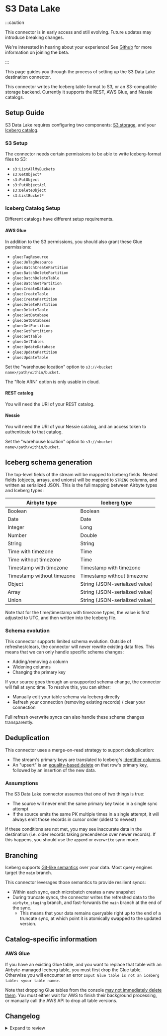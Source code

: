 # S3 Data Lake

:::caution

This connector is in early access and still evolving.
Future updates may introduce breaking changes.

We're interested in hearing about your experience! See [Github](https://github.com/airbytehq/airbyte/discussions/50404)
for more information on joining the beta.

:::

This page guides you through the process of setting up the S3 Data Lake destination connector.

This connector writes the Iceberg table format to S3, or an S3-compatible storage backend.
Currently it supports the REST, AWS Glue, and Nessie catalogs.

## Setup Guide

S3 Data Lake requires configuring two components: [S3 storage](#s3-setup), and your [Iceberg catalog](#iceberg-catalog-setup).

### S3 Setup

The connector needs certain permissions to be able to write Iceberg-format files to S3:
* `s3:ListAllMyBuckets`
* `s3:GetObject*`
* `s3:PutObject`
* `s3:PutObjectAcl`
* `s3:DeleteObject`
* `s3:ListBucket*`

### Iceberg Catalog Setup

Different catalogs have different setup requirements.

#### AWS Glue

In addition to the S3 permissions, you should also grant these Glue permissions:
* `glue:TagResource`
* `glue:UnTagResource`
* `glue:BatchCreatePartition`
* `glue:BatchDeletePartition`
* `glue:BatchDeleteTable`
* `glue:BatchGetPartition`
* `glue:CreateDatabase`
* `glue:CreateTable`
* `glue:CreatePartition`
* `glue:DeletePartition`
* `glue:DeleteTable`
* `glue:GetDatabase`
* `glue:GetDatabases`
* `glue:GetPartition`
* `glue:GetPartitions`
* `glue:GetTable`
* `glue:GetTables`
* `glue:UpdateDatabase`
* `glue:UpdatePartition`
* `glue:UpdateTable`

Set the "warehouse location" option to `s3://<bucket name>/path/within/bucket`.

The "Role ARN" option is only usable in cloud.

#### REST catalog

You will need the URI of your REST catalog.

#### Nessie

You will need the URI of your Nessie catalog, and an access token to authenticate to that catalog.

Set the "warehouse location" option to `s3://<bucket name>/path/within/bucket`.

## Iceberg schema generation

The top-level fields of the stream will be mapped to Iceberg fields. Nested fields (objects, arrays, and unions) will be
mapped to `STRING` columns, and written as serialized JSON. This is the full mapping between Airbyte types and Iceberg types:

| Airbyte type               | Iceberg type                   |
|----------------------------|--------------------------------|
| Boolean                    | Boolean                        |
| Date                       | Date                           |
| Integer                    | Long                           |
| Number                     | Double                         |
| String                     | String                         |
| Time with timezone         | Time                           |
| Time without timezone      | Time                           |
| Timestamp with timezone    | Timestamp with timezone        |
| Timestamp without timezone | Timestamp without timezone     |
| Object                     | String (JSON-serialized value) |
| Array                      | String (JSON-serialized value) |
| Union                      | String (JSON-serialized value) |

Note that for the time/timestamp with timezone types, the value is first adjusted to UTC, and then
written into the Iceberg file.

### Schema evolution

This connector supports limited schema evolution. Outside of refreshes/clears, the connector will never
rewrite existing data files. This means that we can only handle specific schema changes:
* Adding/removing a column
* Widening columns
* Changing the primary key

If your source goes through an unsupported schema change, the connector will fail at sync time.
To resolve this, you can either:
* Manually edit your table schema via Iceberg directly
* Refresh your connection (removing existing records) / clear your connection

Full refresh overwrite syncs can also handle these schema changes transparently.

## Deduplication

This connector uses a merge-on-read strategy to support deduplication:
* The stream's primary keys are translated to Iceberg's [identifier columns](https://iceberg.apache.org/spec/#identifier-field-ids).
* An "upsert" is an [equality-based delete](https://iceberg.apache.org/spec/#equality-delete-files)
  on that row's primary key, followed by an insertion of the new data.

### Assumptions

The S3 Data Lake connector assumes that one of two things is true:
* The source will never emit the same primary key twice in a single sync attempt
* If the source emits the same PK multiple times in a single attempt, it will always emit those records
  in cursor order (oldest to newest)

If these conditions are not met, you may see inaccurate data in the destination (i.e. older records
taking precendence over newer records). If this happens, you should use the `append` or `overwrite`
sync mode.

## Branching

Iceberg supports [Git-like semantics](https://iceberg.apache.org/docs/latest/branching/) over your data.
Most query engines target the `main` branch.

This connector leverages those semantics to provide resilient syncs:
* Within each sync, each microbatch creates a new snapshot
* During truncate syncs, the connector writes the refreshed data to the `airbyte_staging` branch,
  and fast-forwards the `main` branch at the end of the sync.
  * This means that your data remains queryable right up to the end of a truncate sync, at which point
    it is atomically swapped to the updated version.

## Catalog-specific information

### AWS Glue

If you have an existing Glue table, and you want to replace that table with an Airbyte-managed Iceberg table,
you must first drop the Glue table. Otherwise you will encounter an error `Input Glue table is not an iceberg table: <your table name>`.

Note that dropping Glue tables from the console [may not immediately delete them](https://boto3.amazonaws.com/v1/documentation/api/latest/reference/services/glue/client/batch_delete_table.html).
You must either wait for AWS to finish their background processing, or manually call the AWS API to
drop all table versions.

## Changelog

<details>
  <summary>Expand to review</summary>

| Version | Date       | Pull Request                                               | Subject                                                                      |
|:--------|:-----------|:-----------------------------------------------------------|:-----------------------------------------------------------------------------|
| 0.3.14  | 2025-02-14 | [\#53241](https://github.com/airbytehq/airbyte/pull/53241) | New CDK interface; perf improvements, skip initial record staging            |
| 0.3.13  | 2025-02-14 | [\#53697](https://github.com/airbytehq/airbyte/pull/53697) | Internal refactor                                                            |
| 0.3.12  | 2025-02-12 | [\#53170](https://github.com/airbytehq/airbyte/pull/53170) | Improve documentation, tweak error handling of invalid schema evolution      |
| 0.3.11  | 2025-02-12 | [\#53216](https://github.com/airbytehq/airbyte/pull/53216) | Support arbitrary schema change in overwrite / truncate refresh / clear sync |
| 0.3.10  | 2025-02-11 | [\#53622](https://github.com/airbytehq/airbyte/pull/53622) | Enable the Nessie integration tests                                          |
| 0.3.9   | 2025-02-10 | [\#53165](https://github.com/airbytehq/airbyte/pull/53165) | Very basic usability improvements and documentation                          |
| 0.3.8   | 2025-02-10 | [\#52666](https://github.com/airbytehq/airbyte/pull/52666) | Change the chunk size to 1.5Gb                                               |
| 0.3.7   | 2025-02-07 | [\#53141](https://github.com/airbytehq/airbyte/pull/53141) | Adding integration tests around the Rest catalog                             |
| 0.3.6   | 2025-02-06 | [\#53172](https://github.com/airbytehq/airbyte/pull/53172) | Internal refactor                                                            |
| 0.3.5   | 2025-02-06 | [\#53164](https://github.com/airbytehq/airbyte/pull/53164) | Improve error message on null primary key in dedup mode                      |
| 0.3.4   | 2025-02-05 | [\#53173](https://github.com/airbytehq/airbyte/pull/53173) | Tweak spec wording                                                           |
| 0.3.3   | 2025-02-05 | [\#53176](https://github.com/airbytehq/airbyte/pull/53176) | Fix time_with_timezone handling (values are now adjusted to UTC)             |
| 0.3.2   | 2025-02-04 | [\#52690](https://github.com/airbytehq/airbyte/pull/52690) | Handle special characters in stream name/namespace when using AWS Glue       |
| 0.3.1   | 2025-02-03 | [\#52633](https://github.com/airbytehq/airbyte/pull/52633) | Fix dedup                                                                    |
| 0.3.0   | 2025-01-31 | [\#52639](https://github.com/airbytehq/airbyte/pull/52639) | Make the database/namespace a required field                                 |
| 0.2.23  | 2025-01-27 | [\#51600](https://github.com/airbytehq/airbyte/pull/51600) | Internal refactor                                                            |
| 0.2.22  | 2025-01-22 | [\#52081](https://github.com/airbytehq/airbyte/pull/52081) | Implement support for REST catalog                                           |
| 0.2.21  | 2025-01-27 | [\#52564](https://github.com/airbytehq/airbyte/pull/52564) | Fix crash on stream with 0 records                                           |
| 0.2.20  | 2025-01-23 | [\#52068](https://github.com/airbytehq/airbyte/pull/52068) | Add support for default namespace (/database name)                           |
| 0.2.19  | 2025-01-16 | [\#51595](https://github.com/airbytehq/airbyte/pull/51595) | Clarifications in connector config options                                   |
| 0.2.18  | 2025-01-15 | [\#51042](https://github.com/airbytehq/airbyte/pull/51042) | Write structs as JSON strings instead of Iceberg structs.                    |
| 0.2.17  | 2025-01-14 | [\#51542](https://github.com/airbytehq/airbyte/pull/51542) | New identifier fields should be marked as required.                          |
| 0.2.16  | 2025-01-14 | [\#51538](https://github.com/airbytehq/airbyte/pull/51538) | Update identifier fields if incoming fields are different than existing ones |
| 0.2.15  | 2025-01-14 | [\#51530](https://github.com/airbytehq/airbyte/pull/51530) | Set AWS region for S3 bucket for nessie catalog                              |
| 0.2.14  | 2025-01-14 | [\#50413](https://github.com/airbytehq/airbyte/pull/50413) | Update existing table schema based on the incoming schema                    |
| 0.2.13  | 2025-01-14 | [\#50412](https://github.com/airbytehq/airbyte/pull/50412) | Implement logic to determine super types between iceberg types               |
| 0.2.12  | 2025-01-10 | [\#50876](https://github.com/airbytehq/airbyte/pull/50876) | Add support for AWS instance profile auth                                    |
| 0.2.11  | 2025-01-10 | [\#50971](https://github.com/airbytehq/airbyte/pull/50971) | Internal refactor in AWS auth flow                                           |
| 0.2.10  | 2025-01-09 | [\#50400](https://github.com/airbytehq/airbyte/pull/50400) | Add S3DataLakeTypesComparator                                                |
| 0.2.9   | 2025-01-09 | [\#51022](https://github.com/airbytehq/airbyte/pull/51022) | Rename all classes and files from Iceberg V2                                 |
| 0.2.8   | 2025-01-09 | [\#51012](https://github.com/airbytehq/airbyte/pull/51012) | Rename/Cleanup package from Iceberg V2                                       |
| 0.2.7   | 2025-01-09 | [\#50957](https://github.com/airbytehq/airbyte/pull/50957) | Add support for GLUE RBAC (Assume role)                                      |
| 0.2.6   | 2025-01-08 | [\#50991](https://github.com/airbytehq/airbyte/pull/50991) | Initial public release.                                                      |

</details>
